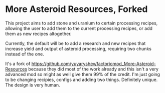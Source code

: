 
# More Asteroid Resources, Forked

This project aims to add stone and uranium to certain processing recipes, allowing the user to add them to the current processing recipes, or add them as new recipes altogether.

Currently, the default will be to add a research and new recipes that increase yield and output of asteroid processing, requiring two chunks instead of the one.

It's a fork of https://github.com/yuyaryshev/factoriomod_More-Asteroid-Resources because they did most of the work already and this isn't a very advanced mod so might as well give them 99% of the credit. I'm just going to be changing recipies, configs and adding two things. Definitely unique. The design is very human.
